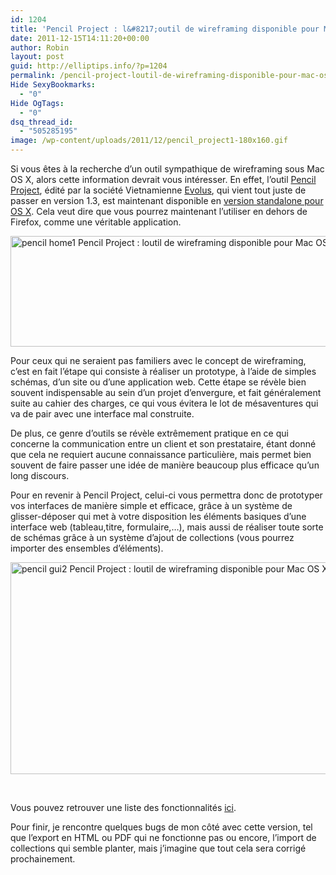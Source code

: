 ```yaml
---
id: 1204
title: 'Pencil Project : l&#8217;outil de wireframing disponible pour Mac OS X'
date: 2011-12-15T14:11:20+00:00
author: Robin
layout: post
guid: http://elliptips.info/?p=1204
permalink: /pencil-project-loutil-de-wireframing-disponible-pour-mac-os-x/
Hide SexyBookmarks:
  - "0"
Hide OgTags:
  - "0"
dsq_thread_id:
  - "505285195"
image: /wp-content/uploads/2011/12/pencil_project1-180x160.gif
---
```

Si vous êtes à la recherche d&#8217;un outil sympathique de wireframing sous Mac OS X, alors cette information devrait vous intéresser. En effet, l’outil [Pencil Project](http://pencil.evolus.vn/en-US/Home.aspx "Site Pencil Project"), édité par la société Vietnamienne [Evolus](http://www.evolus.vn/ "Site Evolus"), qui vient tout juste de passer en version 1.3, est maintenant disponible en [version standalone pour OS X](http://evoluspencil.googlecode.com/files/Pencil-1.3.2-OSX.dmg "Télécharger Pencil Project Mac OS X"). Cela veut dire que vous pourrez maintenant l’utiliser en dehors de Firefox, comme une véritable application.

[<img class="aligncenter size-full wp-image-1213" title="pencil-home" src="http://elliptips.info/wp-content/uploads/2011/12/pencil-home1.jpg" alt="pencil home1 Pencil Project : loutil de wireframing disponible pour Mac OS X" width="600" height="177" srcset="http://elliptips.info/wp-content/uploads/2011/12/pencil-home1.jpg 600w, http://elliptips.info/wp-content/uploads/2011/12/pencil-home1-300x88.jpg 300w" sizes="(max-width: 600px) 100vw, 600px" />](http://elliptips.info/wp-content/uploads/2011/12/pencil-home1.jpg)

Pour ceux qui ne seraient pas familiers avec le concept de wireframing, c’est en fait l’étape qui consiste à réaliser un prototype, à l’aide de simples schémas, d’un site ou d’une application web. Cette étape se révèle bien souvent indispensable au sein d’un projet d’envergure, et fait généralement suite au cahier des charges, ce qui vous évitera le lot de mésaventures qui va de pair avec une interface mal construite.

De plus, ce genre d’outils se révèle extrêmement pratique en ce qui concerne la communication entre un client et son prestataire, étant donné que cela ne requiert aucune connaissance particulière, mais permet bien souvent de faire passer une idée de manière beaucoup plus efficace qu’un long discours.

Pour en revenir à Pencil Project, celui-ci vous permettra donc de prototyper vos interfaces de manière simple et efficace, grâce à un système de glisser-déposer qui met à votre disposition les éléments basiques d’une interface web (tableau,titre, formulaire,&#8230;), mais aussi de réaliser toute sorte de schémas grâce à un système d’ajout de collections (vous pourrez importer des ensembles d’éléments).

[<img class="aligncenter size-full wp-image-1214" title="pencil-gui" src="http://elliptips.info/wp-content/uploads/2011/12/pencil-gui2.jpg" alt="pencil gui2 Pencil Project : loutil de wireframing disponible pour Mac OS X" width="600" height="339" srcset="http://elliptips.info/wp-content/uploads/2011/12/pencil-gui2.jpg 600w, http://elliptips.info/wp-content/uploads/2011/12/pencil-gui2-300x169.jpg 300w" sizes="(max-width: 600px) 100vw, 600px" />](http://elliptips.info/wp-content/uploads/2011/12/pencil-gui2.jpg)

&nbsp;

Vous pouvez retrouver une liste des fonctionnalités [ici](http://pencil.evolus.vn/en-US/ScreenShots.aspx "Site Pencil Project - fonctionnalités").

Pour finir, je rencontre quelques bugs de mon côté avec cette version, tel que l’export en HTML ou PDF qui ne fonctionne pas ou encore, l’import de collections qui semble planter, mais j’imagine que tout cela sera corrigé prochainement.